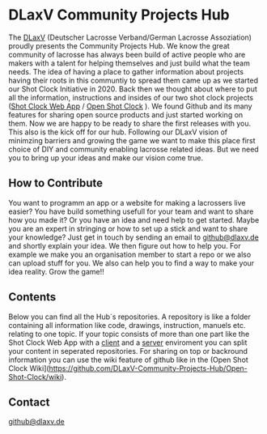 # DLaxV Community Projects Hub

The [DLaxV](https://dlaxv.de/) (Deutscher Lacrosse Verband/German Lacrosse Assoziation) proudly presents the Community Projects Hub. We know the great community of lacrosse has always been build of active people who are makers with a talent for helping themselves and just build what the team needs. The idea of having a place to gather information about projects having their roots in this communtiy to spread them came up as we started our Shot Clock Initiative in 2020. Back then we thought about where to put all the information, instructions and insides of our two shot clock projects ([Shot Clock Web App](https://github.com/DLaxV-Community-Projects-Hub/shotclock-web-client/wiki/Shot-Clock-Web-App-Wiki) / [Open Shot Clock](https://github.com/DLaxV-Community-Projects-Hub/Open-Shot-Clock) ). We found Github and its many features for sharing open source products and just started working on them. Now we are happy to be ready to share the first releases with you. This also is the kick off for our hub. Following our DLaxV vision of minimzing barriers and growing the game we want to make this place first choice of DIY and community enabling lacrosse related ideas. But we need you to bring up your ideas and make our vision come true.

## How to Contribute

You want to programm an app or a website for making a lacrossers live easier? You have build something usefull for your team and want to share how you made it? Or you have an idea and need help to get started. Maybe you are an expert in stringing or how to set up a stick and want to share your knowledge? Just get in touch by sending an email to github@dlaxv.de and shortly explain your idea. We then figure out how to help you. For example we make you an organisation member to start a repo or we also can upload stuff for you. We also can help you to find a way to make your idea reality. Grow the game!!

## Contents

Below you can find all the Hub´s repositories. A repository is like a folder containing all information like code, drawings, instruction, manuels etc. relating to one topic. If your topic consists of more than one part like the Shot Clock Web App with a [client](https://github.com/DLaxV-Community-Projects-Hub/shotclock-web-client) and a [server](https://github.com/DLaxV-Community-Projects-Hub/shotclock-web-server) enviroment you can split your content in seperated repositories. For sharing on top or backround information you can use the wiki feature of github like in the (Open Shot Clock Wiki](https://github.com/DLaxV-Community-Projects-Hub/Open-Shot-Clock/wiki).

## Contact

github@dlaxv.de
